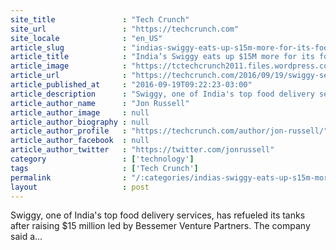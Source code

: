 ```yaml
---
site_title               : "Tech Crunch"
site_url                 : "https://techcrunch.com"
site_locale              : "en_US"
article_slug             : "indias-swiggy-eats-up-s15m-more-for-its-food-delivery-business"
article_title            : "India’s Swiggy eats up $15M more for its food delivery business"
article_image            : "https://tctechcrunch2011.files.wordpress.com/2016/09/screenshot-2016-09-19-20-11-50.png?w=764&h=400&crop=1"
article_url              : "https://techcrunch.com/2016/09/19/swiggy-series-d-15-million/"
article_published_at     : "2016-09-19T09:22:23-03:00"
article_description      : "Swiggy, one of India's top food delivery services, has refueled its tanks after raising $15 million led by Bessemer Venture Partners. The company said a..."
article_author_name      : "Jon Russell"
article_author_image     : null
article_author_biography : null
article_author_profile   : "https://techcrunch.com/author/jon-russell/"
article_author_facebook  : null
article_author_twitter   : "https://twitter.com/jonrussell"
category                 : ['technology']
tags                     : ['Tech Crunch']
permalink                : "/:categories/indias-swiggy-eats-up-s15m-more-for-its-food-delivery-business/"
layout                   : post
---
```


Swiggy, one of India's top food delivery services, has refueled its tanks after raising $15 million led by Bessemer Venture Partners. The company said a...
